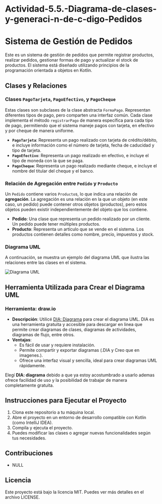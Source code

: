 # Actividad-5.5.-Diagrama-de-clases-y-generaci-n-de-c-digo-Pedidos

# Sistema de Gestión de Pedidos

Este es un sistema de gestión de pedidos que permite registrar productos, realizar pedidos, gestionar formas de pago y actualizar el stock de productos. El sistema está diseñado utilizando principios de la programación orientada a objetos en Kotlin.

## Clases y Relaciones

### Clases `PagoTarjeta`, `PagoEfectivo`, y `PagoCheque`

Estas clases son subclases de la clase abstracta `FormaPago`. Representan diferentes tipos de pago, pero comparten una interfaz común. Cada clase implementa el método `registrarPago` de manera específica para cada tipo de pago, permitiendo que el sistema maneje pagos con tarjeta, en efectivo y por cheque de manera uniforme.

- **`PagoTarjeta`**: Representa un pago realizado con tarjeta de crédito/débito, e incluye información como el número de tarjeta, fecha de caducidad y tipo de tarjeta.
- **`PagoEfectivo`**: Representa un pago realizado en efectivo, e incluye el tipo de moneda con la que se paga.
- **`PagoCheque`**: Representa un pago realizado mediante cheque, e incluye el nombre del titular del cheque y el banco.

### Relación de Agregación entre `Pedido` y `Producto`

Un `Pedido` contiene varios `Producto`s, lo que indica una relación de **agregación**. La agregación es una relación en la que un objeto (en este caso, un pedido) puede contener otros objetos (productos), pero estos objetos pueden existir independientemente del objeto que los contiene.

- **Pedido**: Una clase que representa un pedido realizado por un cliente. Un pedido puede tener múltiples productos.
- **Producto**: Representa un artículo que se vende en el sistema. Los productos contienen detalles como nombre, precio, impuestos y stock.

### Diagrama UML

A continuación, se muestra un ejemplo del diagrama UML que ilustra las relaciones entre las clases en el sistema.

![Diagrama UML](ruta-a-tu-diagrama)

## Herramienta Utilizada para Crear el Diagrama UML

### **Herramienta: draw.io**

- **Descripción**: Utilicé [DIA: Diagrama](http://dia-installer.de/index.html.es) para crear el diagrama UML. DIA es una herramienta gratuita y accesible para descargar en linea que permite crear diagramas de clases, diagramas de actividades, diagramas de flujo, entre otros. 
- **Ventajas**: 
  - Es fácil de usar y requiere instalación.
  - Permite compartir y exportar diagramas (.DIA y Creo que en imagenes.).
  - Ofrece una interfaz visual y sencilla, ideal para crear diagramas UML rápidamente.


Elegí **DIA: diagrama** debido a que ya estoy acostumbrado a usarlo ademas ofrece facilidad de uso y la posibilidad de trabajar de manera completamente gratuita.

## Instrucciones para Ejecutar el Proyecto

1. Clona este repositorio a tu máquina local.
2. Abre el proyecto en un entorno de desarrollo compatible con Kotlin (como IntelliJ IDEA).
3. Compila y ejecuta el proyecto.
4. Puedes modificar las clases o agregar nuevas funcionalidades según tus necesidades.

## Contribuciones

- NULL

## Licencia

Este proyecto está bajo la licencia MIT. Puedes ver más detalles en el archivo LICENSE.

